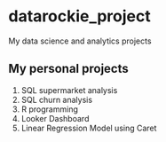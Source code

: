 # datarockie_project
My data science and analytics projects

## My personal projects

1. SQL supermarket analysis
2. SQL churn analysis
3. R programming
4. Looker Dashboard
5. Linear Regression Model using Caret
